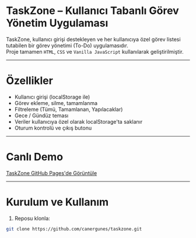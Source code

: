 # TaskZone – Kullanıcı Tabanlı Görev Yönetim Uygulaması

TaskZone, kullanıcı girişi destekleyen ve her kullanıcıya özel görev listesi tutabilen bir görev yönetimi (To-Do) uygulamasıdır.  
Proje tamamen `HTML`, `CSS` ve `Vanilla JavaScript` kullanılarak geliştirilmiştir.

---

# Özellikler

- Kullanıcı girişi (localStorage ile)
- Görev ekleme, silme, tamamlanma
- Filtreleme (Tümü, Tamamlanan, Yapılacaklar)
- Gece / Gündüz teması
- Veriler kullanıcıya özel olarak localStorage'ta saklanır
- Oturum kontrolü ve çıkış butonu

---


# Canlı Demo

[TaskZone GitHub Pages'de Görüntüle](https://canergunes.github.io/taskzone/)

---

# Kurulum ve Kullanım

1. Reposu klonla:
```bash
git clone https://github.com/canergunes/taskzone.git

